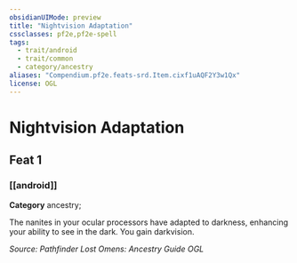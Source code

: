 ```yaml
---
obsidianUIMode: preview
title: "Nightvision Adaptation"
cssclasses: pf2e,pf2e-spell
tags:
  - trait/android
  - trait/common
  - category/ancestry
aliases: "Compendium.pf2e.feats-srd.Item.cixf1uAQF2Y3w1Qx"
license: OGL
---
```

# Nightvision Adaptation
## Feat 1
### [[android]]

**Category** ancestry; 




The nanites in your ocular processors have adapted to darkness, enhancing your ability to see in the dark. You gain darkvision.

*Source: Pathfinder Lost Omens: Ancestry Guide*
*OGL*